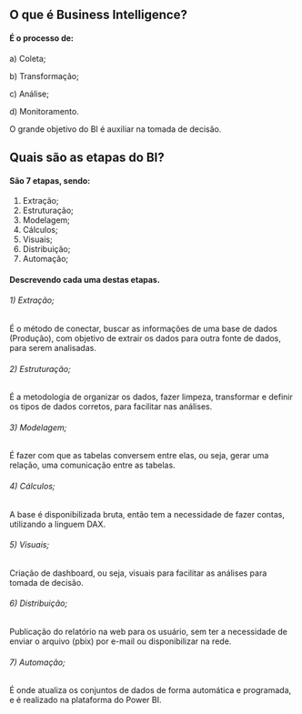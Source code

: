 ## O que é Business Intelligence?

#### É o processo de:
a) Coleta;<p>
b) Transformação;<p>
c) Análise;<p>
d) Monitoramento. <p>

O grande objetivo do BI é auxiliar na tomada de decisão.

## Quais são as etapas do BI?

#### São 7 etapas, sendo:
1) Extração;<br>
2) Estruturação;<br>
3) Modelagem;<br>
4) Cálculos;<br>
5) Visuais;<br>
6) Distribuição;<br>
7) Automação;<br>


#### Descrevendo cada uma destas etapas.

###### 1) Extração;<br>
É o método de conectar, buscar as informações de uma base de dados (Produção), com objetivo de extrair os dados para outra fonte de dados, para serem analisadas. <p>

###### 2) Estruturação;<br>
É a metodologia de organizar os dados, fazer limpeza, transformar e definir os tipos de dados corretos, para facilitar nas análises.<p>

###### 3) Modelagem;<br>
É fazer com que as tabelas conversem entre elas, ou seja, gerar uma relação, uma comunicação entre as tabelas. <p>

###### 4) Cálculos;<br>
A base é disponibilizada bruta, então tem a necessidade de fazer contas, utilizando a linguem DAX. <p>

###### 5) Visuais;<br>
Criação de dashboard, ou seja, visuais para facilitar as análises para tomada de decisão. <p>

###### 6) Distribuição;<br>
Publicação do relatório na web para os usuário, sem ter a necessidade de enviar o arquivo (pbix) por e-mail ou disponibilizar na rede.<p> 

###### 7) Automação;<br>
É onde atualiza os conjuntos de dados de forma automática e programada, e é realizado na plataforma do Power BI.
